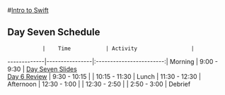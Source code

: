 #[Intro to Swift](https://github.com/upperlinecode/intro-to-swift)
## Day Seven Schedule
 	           |	Time           | Activity                 |
-------------|----------------|:------------------------:|
 Morning	   |  9:00 - 9:30   | [Day Seven Slides]()<br>[Day 6 Review]()
        	   |  9:30 - 10:15  | 
             |  10:15 - 11:30 | 
 Lunch       |  11:30 - 12:30 | 
 Afternoon   |  12:30 - 1:00  | 
             |  12:30 - 2:50  | 
       	     |  2:50 - 3:00   | Debrief

